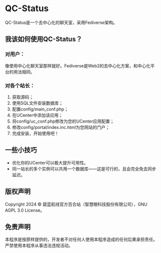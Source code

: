 # QC-Status
QC-Status是一个去中心化的聊天室，采用Fediverse架构。
## 我该如何使用QC-Status？
### 对用户：
像使用中心化聊天室那样就好。Fediverse是Web2的去中心化方案，和中心化平台的用法相同。
### 对各个站长：
1. 获取源码；
2. 使用SQL文件安装数据库；
3. 配置config/main_conf.php；
4. 在UCenter中添加该应用；
5. 将config/uc_conf.php修改为您的UCenter应用配置；
6. 修改config/portal/index.inc.html为您网站的门户；
7. 完成安装，开始使用吧！
## 一些小技巧
- 优化你的UCenter可以极大提升可用性。
- 同一站长的多个实例可以共用一个数据库——这是可行的，且会完全免去同步延迟。
## 版权声明
Copyright 2024 © 碧蓝航线官方百合站（智慧眼科技股份有限公司），GNU AGPL 3.0 License。
## 免责声明
本程序是按原样提供的，开发者不对任何人使用本程序造成的任何后果承担责任。\
严禁使用本程序从事违法违规活动。